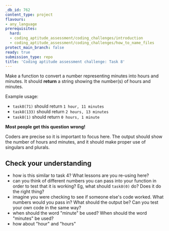 ```yaml
---
_db_id: 762
content_type: project
flavours:
- any_language
prerequisites:
  hard:
  - coding_aptitude_assessment/coding_challenges/introduction
  - coding_aptitude_assessment/coding_challenges/how_to_name_files
protect_main_branch: false
ready: true
submission_type: repo
title: 'Coding aptitude assessment challenge: Task 8'
---
```


Make a function to convert a number representing minutes into hours and minutes. It should **return** a string showing the number(s) of hours and minutes.

Example usage:

- `task8(71)` should return `1 hour, 11 minutes`
- `task8(133)` should return `2 hours, 13 minutes`
- `task8(1)` should return `0 hours, 1 minute`

**Most people get this question wrong!**

Coders are precise so it is important to focus here. The output should show the number of hours and minutes, and it should make proper use of singulars and plurals.

## Check your understanding

- how is this similar to task 4? What lessons are you re-using here?
- can you think of different numbers you can pass into your function in order to test that it is working? Eg, what should `task8(0)` do? Does it do the right thing?
- imagine you were checking to see if someone else's code worked. What numbers would you pass in? What should the output be? Can you test your own code in the same way?
- when should the word "minute" be used? When should the word "minutes" be used?
- how about "hour" and "hours"
